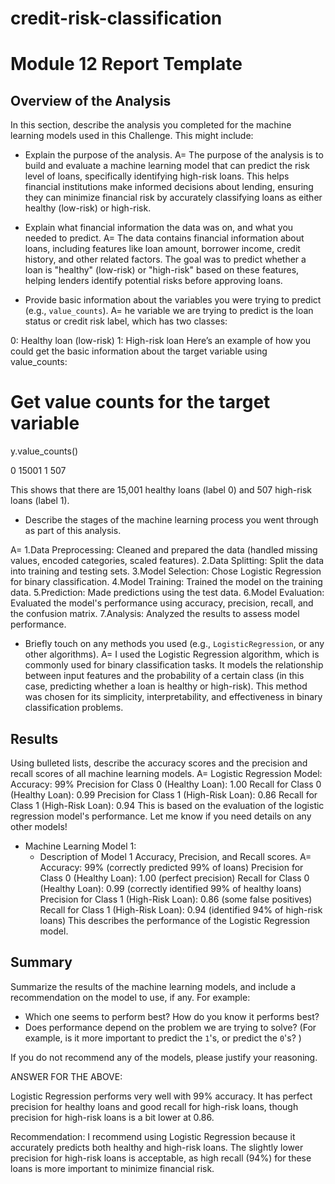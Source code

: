 # credit-risk-classification
# Module 12 Report Template

## Overview of the Analysis

In this section, describe the analysis you completed for the machine learning models used in this Challenge. This might include:

* Explain the purpose of the analysis.
A= The purpose of the analysis is to build and evaluate a machine learning model that can predict the risk level of loans, specifically identifying high-risk loans. This helps financial institutions make informed decisions about lending, ensuring they can minimize financial risk by accurately classifying loans as either healthy (low-risk) or high-risk.

* Explain what financial information the data was on, and what you needed to predict.
A= The data contains financial information about loans, including features like loan amount, borrower income, credit history, and other related factors. The goal was to predict whether a loan is "healthy" (low-risk) or "high-risk" based on these features, helping lenders identify potential risks before approving loans.

* Provide basic information about the variables you were trying to predict (e.g., `value_counts`).
A= he variable we are trying to predict is the loan status or credit risk label, which has two classes:

0: Healthy loan (low-risk)
1: High-risk loan
Here’s an example of how you could get the basic information about the target variable using value_counts:

# Get value counts for the target variable
y.value_counts()

0    15001
1      507

This shows that there are 15,001 healthy loans (label 0) and 507 high-risk loans (label 1).

* Describe the stages of the machine learning process you went through as part of this analysis.

A= 1.Data Preprocessing: Cleaned and prepared the data (handled missing values, encoded categories, scaled features).
2.Data Splitting: Split the data into training and testing sets.
3.Model Selection: Chose Logistic Regression for binary classification.
4.Model Training: Trained the model on the training data.
5.Prediction: Made predictions using the test data.
6.Model Evaluation: Evaluated the model's performance using accuracy, precision, recall, and the confusion matrix.
7.Analysis: Analyzed the results to assess model performance.

* Briefly touch on any methods you used (e.g., `LogisticRegression`, or any other algorithms).
A= I used the Logistic Regression algorithm, which is commonly used for binary classification tasks. It models the relationship between input features and the probability of a certain class (in this case, predicting whether a loan is healthy or high-risk). This method was chosen for its simplicity, interpretability, and effectiveness in binary classification problems.

## Results

Using bulleted lists, describe the accuracy scores and the precision and recall scores of all machine learning models.
A= Logistic Regression Model:
Accuracy: 99%
Precision for Class 0 (Healthy Loan): 1.00
Recall for Class 0 (Healthy Loan): 0.99
Precision for Class 1 (High-Risk Loan): 0.86
Recall for Class 1 (High-Risk Loan): 0.94
This is based on the evaluation of the logistic regression model's performance. Let me know if you need details on any other models!

* Machine Learning Model 1:
    * Description of Model 1 Accuracy, Precision, and Recall scores.
    A= Accuracy: 99% (correctly predicted 99% of loans)
Precision for Class 0 (Healthy Loan): 1.00 (perfect precision)
Recall for Class 0 (Healthy Loan): 0.99 (correctly identified 99% of healthy loans)
Precision for Class 1 (High-Risk Loan): 0.86 (some false positives)
Recall for Class 1 (High-Risk Loan): 0.94 (identified 94% of high-risk loans)
This describes the performance of the Logistic Regression model.

## Summary

Summarize the results of the machine learning models, and include a recommendation on the model to use, if any. For example:

* Which one seems to perform best? How do you know it performs best?
* Does performance depend on the problem we are trying to solve? (For example, is it more important to predict the `1`'s, or predict the `0`'s? )

If you do not recommend any of the models, please justify your reasoning.

ANSWER FOR THE ABOVE: 

Logistic Regression performs very well with 99% accuracy. It has perfect precision for healthy loans and good recall for high-risk loans, though precision for high-risk loans is a bit lower at 0.86.

Recommendation: I recommend using Logistic Regression because it accurately predicts both healthy and high-risk loans. The slightly lower precision for high-risk loans is acceptable, as high recall (94%) for these loans is more important to minimize financial risk.
